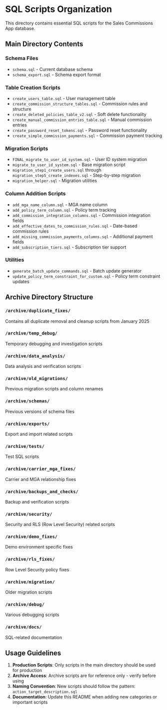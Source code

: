 # SQL Scripts Organization

This directory contains essential SQL scripts for the Sales Commissions App database.

## Main Directory Contents

### Schema Files
- `schema.sql` - Current database schema
- `schema_export.sql` - Schema export format

### Table Creation Scripts
- `create_users_table.sql` - User management table
- `create_commission_structure_tables.sql` - Commission rules and structure
- `create_deleted_policies_table_v2.sql` - Soft delete functionality
- `create_manual_commission_entries_table.sql` - Manual commission entries
- `create_password_reset_tokens.sql` - Password reset functionality
- `create_simple_commission_payments.sql` - Commission payment tracking

### Migration Scripts
- `FINAL_migrate_to_user_id_system.sql` - User ID system migration
- `migrate_to_user_id_system.sql` - Base migration script
- `migration_step1_create_users.sql` through `migration_step5_create_indexes.sql` - Step-by-step migration
- `migration_helper.sql` - Migration utilities

### Column Addition Scripts
- `add_mga_name_column.sql` - MGA name column
- `add_policy_term_column.sql` - Policy term tracking
- `add_commission_integration_columns.sql` - Commission integration fields
- `add_effective_dates_to_commission_rules.sql` - Date-based commission rules
- `add_missing_commission_payments_columns.sql` - Additional payment fields
- `add_subscription_tiers.sql` - Subscription tier support

### Utilities
- `generate_batch_update_commands.sql` - Batch update generator
- `update_policy_term_constraint_for_custom.sql` - Policy term constraint updates

## Archive Directory Structure

### `/archive/duplicate_fixes/`
Contains all duplicate removal and cleanup scripts from January 2025

### `/archive/temp_debug/`
Temporary debugging and investigation scripts

### `/archive/data_analysis/`
Data analysis and verification scripts

### `/archive/old_migrations/`
Previous migration scripts and column renames

### `/archive/schemas/`
Previous versions of schema files

### `/archive/exports/`
Export and import related scripts

### `/archive/tests/`
Test SQL scripts

### `/archive/carrier_mga_fixes/`
Carrier and MGA relationship fixes

### `/archive/backups_and_checks/`
Backup and verification scripts

### `/archive/security/`
Security and RLS (Row Level Security) related scripts

### `/archive/demo_fixes/`
Demo environment specific fixes

### `/archive/rls_fixes/`
Row Level Security policy fixes

### `/archive/migration/`
Older migration scripts

### `/archive/debug/`
Various debugging scripts

### `/archive/docs/`
SQL-related documentation

## Usage Guidelines

1. **Production Scripts**: Only scripts in the main directory should be used for production
2. **Archive Access**: Archive scripts are for reference only - verify before using
3. **Naming Convention**: New scripts should follow the pattern: `action_target_description.sql`
4. **Documentation**: Update this README when adding new categories or important scripts